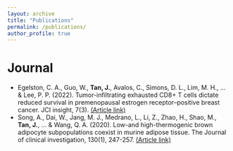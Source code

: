 ```yaml
---
layout: archive
title: "Publications"
permalink: /publications/
author_profile: true
---
```


Journal
======
* Egelston, C. A., Guo, W., **Tan, J.**, Avalos, C., Simons, D. L., Lim, M. H., ... & Lee, P. P. (2022). Tumor-infiltrating exhausted CD8+ T cells dictate reduced survival in premenopausal estrogen receptor–positive breast cancer. JCI insight, 7(3). [(Article link)](https://www.ncbi.nlm.nih.gov/pmc/articles/PMC8855819/)
* Song, A., Dai, W., Jang, M. J., Medrano, L., Li, Z., Zhao, H., Shao, M., **Tan, J.**, ... & Wang, Q. A. (2020). Low-and high-thermogenic brown adipocyte subpopulations coexist in murine adipose tissue. The Journal of clinical investigation, 130(1), 247-257. [(Article link)](https://www.jci.org/articles/view/129167)

